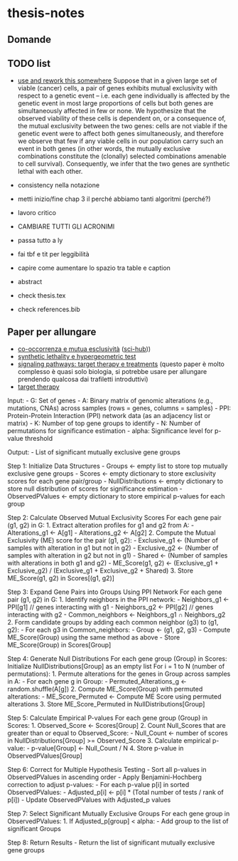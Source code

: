 # thesis-notes

## Domande

## TODO list

- [use and rework this somewhere](https://www.ncbi.nlm.nih.gov/pmc/articles/PMC4590705/)
    Suppose that in a given large set of viable (cancer) cells, a pair of genes exhibits mutual exclusivity with respect to a genetic event – i.e. each gene individually is affected by the genetic event in most large proportions of cells but both genes are simultaneously affected in few or none. We hypothesize that the observed viability of these cells is dependent on, or a consequence of, the mutual exclusivity between the two genes: cells are not viable if the genetic event were to affect both genes simultaneously, and therefore we observe that few if any viable cells in our population carry such an event in both genes (in other words, the mutually exclusive combinations constitute the (clonally) selected combinations amenable to cell survival). Consequently, we infer that the two genes are synthetic lethal with each other.

- consistency nella notazione

- metti inizio/fine chap 3 il perché abbiamo tanti algoritmi (perché?)
- lavoro critico

- CAMBIARE TUTTI GLI ACRONIMI

- passa tutto a ly

- fai tbf e tit per leggibilità

- capire come aumentare lo spazio tra table e caption
- abstract

- check thesis.tex
- check references.bib

## Paper per allungare

- [co-occorrenza e mutua esclusività](https://www.sciencedirect.com/science/article/abs/pii/S2405803321001011) ([sci-hub](https://sci-hub.ru/https://doi.org/10.1016/j.trecan.2021.04.009)))
- [synthetic lethality e hypergeometric test](https://www.ncbi.nlm.nih.gov/pmc/articles/PMC4590705/)
- [signaling pathways: target therapy e treatments](https://www.ncbi.nlm.nih.gov/pmc/articles/PMC8002322/) (questo paper è molto complesso è quasi solo biologia, si potrebbe usare per allungare prendendo qualcosa dai trafiletti introduttivi)
- [target therapy](https://www.cancer.org/cancer/managing-cancer/treatment-types/targeted-therapy/what-is.html)

Input:
    - G: Set of genes
    - A: Binary matrix of genomic alterations (e.g., mutations, CNAs) across samples (rows = genes, columns = samples)
    - PPI: Protein-Protein Interaction (PPI) network data (as an adjacency list or matrix)
    - K: Number of top gene groups to identify
    - N: Number of permutations for significance estimation
    - alpha: Significance level for p-value threshold

Output:
    - List of significant mutually exclusive gene groups

Step 1: Initialize Data Structures
    - Groups <- empty list to store top mutually exclusive gene groups
    - Scores <- empty dictionary to store exclusivity scores for each gene pair/group
    - NullDistributions <- empty dictionary to store null distribution of scores for significance estimation
    - ObservedPValues <- empty dictionary to store empirical p-values for each group

Step 2: Calculate Observed Mutual Exclusivity Scores
    For each gene pair (g1, g2) in G:
        1. Extract alteration profiles for g1 and g2 from A:
            - Alterations_g1 <- A[g1]
            - Alterations_g2 <- A[g2]
        2. Compute the Mutual Exclusivity (ME) score for the pair (g1, g2):
            - Exclusive_g1 <- (Number of samples with alteration in g1 but not in g2)
            - Exclusive_g2 <- (Number of samples with alteration in g2 but not in g1)
            - Shared <- (Number of samples with alterations in both g1 and g2)
            - ME_Score(g1, g2) <- (Exclusive_g1 + Exclusive_g2) / (Exclusive_g1 + Exclusive_g2 + Shared)
        3. Store ME_Score(g1, g2) in Scores[(g1, g2)]

Step 3: Expand Gene Pairs into Groups Using PPI Network
    For each gene pair (g1, g2) in G:
        1. Identify neighbors in the PPI network:
            - Neighbors_g1 <- PPI[g1]  // genes interacting with g1
            - Neighbors_g2 <- PPI[g2]  // genes interacting with g2
            - Common_neighbors <- Neighbors_g1 ∩ Neighbors_g2
        2. Form candidate groups by adding each common neighbor (g3) to (g1, g2):
            - For each g3 in Common_neighbors:
                - Group <- (g1, g2, g3)
                - Compute ME_Score(Group) using the same method as above
                - Store ME_Score(Group) in Scores[Group]

Step 4: Generate Null Distributions
    For each gene group (Group) in Scores:
        Initialize NullDistributions[Group] as an empty list
        For i = 1 to N (number of permutations):
            1. Permute alterations for the genes in Group across samples in A:
                - For each gene g in Group:
                    - Permuted_Alterations_g <- random.shuffle(A[g])
            2. Compute ME_Score(Group) with permuted alterations:
                - ME_Score_Permuted <- Compute ME Score using permuted alterations
            3. Store ME_Score_Permuted in NullDistributions[Group]

Step 5: Calculate Empirical P-values
    For each gene group (Group) in Scores:
        1. Observed_Score <- Scores[Group]
        2. Count Null_Scores that are greater than or equal to Observed_Score:
            - Null_Count <- number of scores in NullDistributions[Group] >= Observed_Score
        3. Calculate empirical p-value:
            - p-value[Group] <- Null_Count / N
        4. Store p-value in ObservedPValues[Group]

Step 6: Correct for Multiple Hypothesis Testing
    - Sort all p-values in ObservedPValues in ascending order
    - Apply Benjamini-Hochberg correction to adjust p-values:
        - For each p-value p[i] in sorted ObservedPValues:
            - Adjusted_p[i] <- p[i] * (Total number of tests / rank of p[i])
        - Update ObservedPValues with Adjusted_p values

Step 7: Select Significant Mutually Exclusive Groups
    For each gene group in ObservedPValues:
        1. If Adjusted_p[group] < alpha:
            - Add group to the list of significant Groups

Step 8: Return Results
    - Return the list of significant mutually exclusive gene groups

